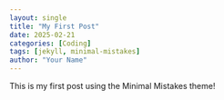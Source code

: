 ```yaml
---
layout: single
title: "My First Post"
date: 2025-02-21
categories: [Coding]
tags: [jekyll, minimal-mistakes]
author: "Your Name"
---
```

This is my first post using the Minimal Mistakes theme!
